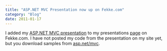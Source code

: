 ```yaml
---
title: "ASP.NET MVC Presentation now up on Fekke.com"
category: "Blog"
date: 2011-01-17
---
```



I added my [ASP.NET MVC presentation](http://www.fekke.com/ASPNETMVC.ppt) to my presentations [page](http://www.fekke.com/index.cfm?fuseaction=home.presentations) on Fekke.com. I have not posted my code from the presentation on my site yet, but you download samples from [asp.net/mvc](http://asp.net/mvc).
